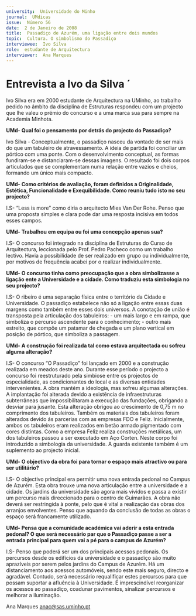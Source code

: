```yaml
---
university:  Universidade do Minho
journal:  UMdicas
issue:  Número 56
date:  2 de Janeiro de 2008
title:  Passadiço de Azurém, uma ligação entre dois mundos
topic:  Cultura. O simbolismo do Passadiço
interviewee:  Ivo Silva 
role:  estudante de Arquitectura
interviewer:  Ana Marques
--- 
```


# Entrevista a Ivo da Silva ´

Ivo Silva era em 2000 estudante de Arquitectura na UMinho, ao trabalho pedido no âmbito da disciplina de Estruturas respondeu com um projecto que lhe valeu o prémio do concurso e a uma marca sua para sempre na Academia Minhota.
 

**UMd- Qual foi o pensamento por detrás do projecto do Passadiço?**

Ivo Silva - Conceptualmente, o passadiço nasceu da vontade de ser mais do que um tabuleiro de atravessamento. A ideia de partida foi conciliar um pórtico com uma ponte. Com o desenvolvimento conceptual, as formas fundiram-se e distanciaram-se dessas imagens. O resultado foi dois corpos articulados que se complementam numa relação entre vazios e cheios, formando um único mais compacto.
 

**UMd- Como critérios de avaliação, foram definidos a Originalidade, Estética, Funcionalidade e Exequibilidade. Como reuniu tudo isto no seu projecto?**

I.S- “Less is more” como diria o arquitecto Mies Van Der Rohe. Penso que uma proposta simples e clara pode dar uma resposta incisiva em todos esses campos.
 

**UMd- Trabalhou em equipa ou foi uma concepção apenas sua?**

I.S- O concurso foi integrado na disciplina de Estruturas do Curso de Arquitectura, leccionada pelo Prof. Pedro Pacheco como um trabalho lectivo. Havia a possibilidade de ser realizado em grupo ou individualmente, por motivos de frequência acabei por o realizar individualmente.
 
**UMd- O concurso tinha como preocupação que a obra simbolizasse a ligação ente a Universidade e a cidade. Como traduziu esta simbologia no seu projecto?**

I.S- O ribeiro é uma separação física entre o território da Cidade e Universidade. O passadiço estabelece não só a ligação entre essas duas margens como também entre esses dois universos. A conotação de união é transposta pela articulação dos tabuleiros: - um mais largo e em rampa, que simboliza o percurso ascendente para o conhecimento; - outro mais estreito, que compõe um patamar de chegada e um plano vertical em posição de pórtico, que simboliza a passagem.
 

**UMd- A construção foi realizada tal como estava arquitectada ou sofreu alguma alteração?**

I.S- O concurso “O Passadiço” foi lançado em 2000 e a construção realizada em meados deste ano. Durante esse período o projecto a concurso foi reestruturado pela simbiose entre os projectos de especialidade, as condicionantes do local e as diversas entidades intervenientes.
A obra mantém a ideologia, mas sofreu algumas alterações. A implantação foi alterada devido a existência de infraestruturas subterrâneas que impossibilitaram a execução das fundações, obrigando a desviar para jusante. Esta alteração obrigou ao crescimento de 0,75 m no comprimento dos tabuleiros. Também os materiais dos tabuleiros foram alterados devido ás parcerias com as empresas FDO e Feliz.
Inicialmente, ambos os tabuleiros eram realizados em betão armado pigmentado com cores distintas. Como a empresa Feliz realiza construções metálicas, um dos tabuleiros passou a ser executado em Aço Corten. Neste corpo foi introduzido a simbologia da universidade.
A guarda existente também é um suplemento ao projecto inicial.
 

**UMd- O objectivo da obra foi para tornar o espaço mais atractivo ou para ser utilitário?**

I.S- O objectivo principal era permitir uma nova entrada pedonal no Campus de Azurém. Esta obra trouxe uma nova articulação entre a universidade e a cidade. Os jardins da universidade são agora mais vividos e passa a existir um percurso mais direccionado para o centro de Guimarães. A obra não deverá ser restringida à ponte, pelo que é vital a realização das obras dos arranjos envolventes. Penso que aquando da conclusão de todas as obras o espaço será francamente utilizado.
 

**UMd- Pensa que a comunidade académica vai aderir a esta entrada pedonal? O que será necessário par que o Passadiço passe a ser a entrada principal para quem vai a pé para o campus de Azurém?**

I.S- Penso que poderá ser um dos principais acessos pedonais. Os percursos desde os edifícios da universidade e o passadiço são muito aprazíveis por serem pelos jardins do Campus de Azurém. Há um distanciamento aos acessos automóveis, sendo este mais seguro, directo e agradável. Contudo, será necessário requalificar estes percursos para que possam suportar a afluência à Universidade. É imprescindível reorganizar os acessos ao passadiço, coadunar pavimentos, sinalizar percursos e melhorar a iluminação.
 
Ana Marques anac@sas.uminho.pt

